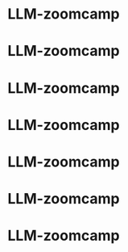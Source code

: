 # LLM-zoomcamp
# LLM-zoomcamp
# LLM-zoomcamp
# LLM-zoomcamp
# LLM-zoomcamp
# LLM-zoomcamp
# LLM-zoomcamp
